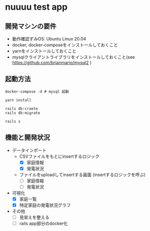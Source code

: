 # nuuuu test app

## 開発マシンの要件

* 動作確認ずみOS: Ubuntu Linux 20.04 
* docker, docker-composeをインストールしておくこと
* yarnをインストールしておくこと  
* mysqlクライアントライブラリをインストールしておくこと(see https://github.com/brianmario/mysql2 )

## 起動方法

```
docker-compose -d # mysql 起動

yarn install

rails db:craete
rails db:migrate

rails s
```

## 機能と開発状況

* データインポート
    * CSVファイルをもとにinsertするロジック
        * [x] 家庭情報
        * [x] 発電状況
    * ファイルをuploadしてinsertする画面 (insertするロジックを呼ぶ)
        * [ ] 家庭情報
        * [ ] 発電状況
* 可視化
    * [x] 家庭一覧
    * [x] 特定家庭の発電状況グラフ
* その他
    * [ ] 見栄えを整える
    * [ ] rails app部分のdocker化

